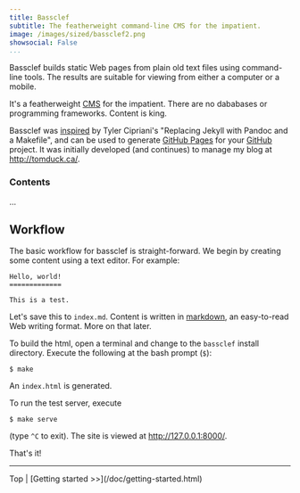```yaml
---
title: Bassclef
subtitle: The featherweight command-line CMS for the impatient.
image: /images/sized/bassclef2.png
showsocial: False
...
```


Bassclef builds static Web pages from plain old text files using command-line tools.  The results are suitable for viewing from either a computer or a mobile.

It's a featherweight [CMS] for the impatient.  There are no dababases or programming frameworks.  Content is king.

Bassclef was [inspired] by Tyler Cipriani's "Replacing Jekyll with Pandoc and a Makefile", and can be used to generate [GitHub Pages] for your [GitHub] project.  It was initially developed (and continues) to manage my blog at <http://tomduck.ca/>.

[CMS]: https://en.wikipedia.org/wiki/Content_management_system
[inspired]: https://tylercipriani.com/2014/05/13/replace-jekyll-with-pandoc-makefile.html
[GitHub Pages]: https://pages.github.com/
[GitHub]: https://github.com/


### Contents ###

...


Workflow
--------

The basic workflow for bassclef is straight-forward.  We begin by creating some content using a text editor. For example:

```
Hello, world!
=============

This is a test.
```

Let's save this to `index.md`.  Content is written in [markdown], an easy-to-read Web writing format.  More on that later.

To build the html, open a terminal and change to the `bassclef` install directory. Execute the following at the bash prompt (`$`):

~~~
$ make
~~~

An `index.html` is generated.

To run the test server, execute

```
$ make serve
```

(type `^C` to exit).  The site is viewed at <http://127.0.0.1:8000/>.

That's it!

[markdown]: https://daringfireball.net/projects/markdown/syntax 


*   *   *   *   *   *   *   *   *   *   *   *   *   *   *   *   *   *

<nav>
Top | [Getting started >>](/doc/getting-started.html)
</nav>
